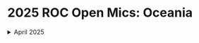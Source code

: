# 2025 ROC Open Mics: Oceania

<details>

<summary>April 2025</summary>

[april-4-2025-the-very-first-anz-open-mic.md](april-4-2025-the-very-first-anz-open-mic.md "mention")

</details>

